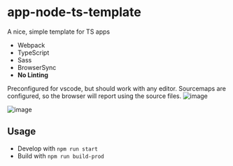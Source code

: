 # app-node-ts-template

A nice, simple template for TS apps

- Webpack
- TypeScript
- Sass
- BrowserSync
- **No Linting**

Preconfigured for vscode, but should work with any editor.
Sourcemaps are configured, so the browser will report using the source files.
![image](https://user-images.githubusercontent.com/38029550/203543381-6bb6ac2c-3219-463b-9e4d-1a5d4cd389f6.png)

![image](https://user-images.githubusercontent.com/38029550/203543502-5c727feb-d67b-4a2e-b0d5-4c728e64ea50.png)

## Usage

- Develop with `npm run start`
- Build with `npm run build-prod`
